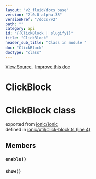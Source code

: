 ```yaml
---
layout: "v2_fluid/docs_base"
version: "2.0.0-alpha.38"
versionHref: "/docs/v2"
path: ""
category: api
id: "{{ClickBlock | slugify}}"
title: "ClickBlock"
header_sub_title: "Class in module "
doc: "ClickBlock"
docType: "class"
---
```



<div class="improve-docs">
  <a href='http://github.com/driftyco/ionic2/tree/master/ionic/util/click-block.ts#L3'>
    View Source
  </a>
  &nbsp;
  <a href='http://github.com/driftyco/ionic2/edit/master/ionic/util/click-block.ts#L3'>
    Improve this doc
  </a>
</div>




<h1 class="api-title">

  ClickBlock



</h1>







<h1 class="class export">ClickBlock <span class="type">class</span></h1>
<p class="module">exported from <a href='undefined'>ionic/ionic</a><br/>
defined in <a href="https://github.com/driftyco/ionic2/tree/master/ionic/util/click-block.ts#L4-L30">ionic/util/click-block.ts (line 4)</a>
</p>
<h2>Members</h2>

<div id="enable"></div>
<h3>
  <code>enable()</code>

</h3>












<div id="show"></div>
<h3>
  <code>show()</code>

</h3>












